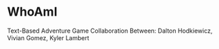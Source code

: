 # WhoAmI
 Text-Based Adventure Game Collaboration Between: Dalton Hodkiewicz, Vivian Gomez, Kyler Lambert
